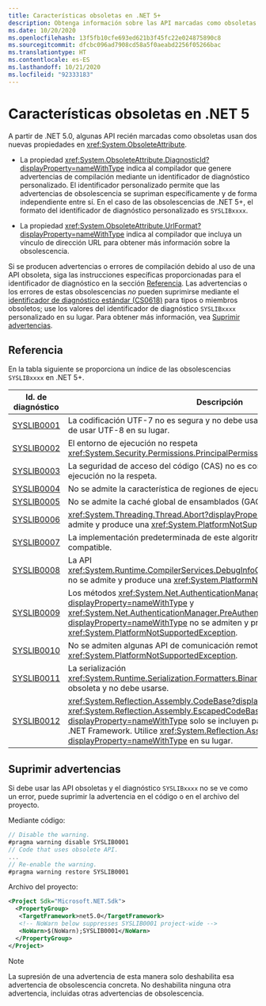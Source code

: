 ```yaml
---
title: Características obsoletas en .NET 5+
description: Obtenga información sobre las API marcadas como obsoletas en .NET 5.0 y versiones posteriores que generan advertencias del compilador SYSLIB.
ms.date: 10/20/2020
ms.openlocfilehash: 13f5fb10cfe693ed621b3f45fc22e024875890c8
ms.sourcegitcommit: dfcbc096ad7908cd58a5f0aeabd2256f05266bac
ms.translationtype: HT
ms.contentlocale: es-ES
ms.lasthandoff: 10/21/2020
ms.locfileid: "92333183"
---
```

# <a name="obsolete-features-in-net-5"></a>Características obsoletas en .NET 5

A partir de .NET 5.0, algunas API recién marcadas como obsoletas usan dos nuevas propiedades en <xref:System.ObsoleteAttribute>.

- La propiedad <xref:System.ObsoleteAttribute.DiagnosticId?displayProperty=nameWithType> indica al compilador que genere advertencias de compilación mediante un identificador de diagnóstico personalizado. El identificador personalizado permite que las advertencias de obsolescencia se supriman específicamente y de forma independiente entre sí. En el caso de las obsolescencias de .NET 5+, el formato del identificador de diagnóstico personalizado es `SYSLIBxxxx`.

- La propiedad <xref:System.ObsoleteAttribute.UrlFormat?displayProperty=nameWithType> indica al compilador que incluya un vínculo de dirección URL para obtener más información sobre la obsolescencia.

Si se producen advertencias o errores de compilación debido al uso de una API obsoleta, siga las instrucciones específicas proporcionadas para el identificador de diagnóstico en la sección [Referencia](#reference). Las advertencias o los errores de estas obsolescencias *no* pueden suprimirse mediante el [identificador de diagnóstico estándar (CS0618)](../../csharp/language-reference/compiler-messages/cs0618.md) para tipos o miembros obsoletos; use los valores del identificador de diagnóstico `SYSLIBxxxx` personalizado en su lugar. Para obtener más información, vea [Suprimir advertencias](#suppress-warnings).

## <a name="reference"></a>Referencia

En la tabla siguiente se proporciona un índice de las obsolescencias `SYSLIBxxxx` en .NET 5+.

| Id. de diagnóstico | Descripción |
| - | - |
| [SYSLIB0001](syslib0001.md) | La codificación UTF-7 no es segura y no debe usarse. Considere la posibilidad de usar UTF-8 en su lugar. |
| [SYSLIB0002](syslib0002.md) | El entorno de ejecución no respeta <xref:System.Security.Permissions.PrincipalPermissionAttribute> y no debe usarse. |
| [SYSLIB0003](syslib0003.md) | La seguridad de acceso del código (CAS) no es compatible o el entorno de ejecución no la respeta. |
| [SYSLIB0004](syslib0004.md) | No se admite la característica de regiones de ejecución restringidas (CER). |
| [SYSLIB0005](syslib0005.md) | No se admite la caché global de ensamblados (GAC). |
| [SYSLIB0006](syslib0006.md) | <xref:System.Threading.Thread.Abort?displayProperty=nameWithType> no se admite y produce una <xref:System.PlatformNotSupportedException>. |
| [SYSLIB0007](syslib0007.md) | La implementación predeterminada de este algoritmo de criptografía no es compatible. |
| [SYSLIB0008](syslib0008.md) | La API <xref:System.Runtime.CompilerServices.DebugInfoGenerator.CreatePdbGenerator> no se admite y produce una <xref:System.PlatformNotSupportedException>. |
| [SYSLIB0009](syslib0009.md) | Los métodos <xref:System.Net.AuthenticationManager.Authenticate%2A?displayProperty=nameWithType> y <xref:System.Net.AuthenticationManager.PreAuthenticate%2A?displayProperty=nameWithType> no se admiten y producen una <xref:System.PlatformNotSupportedException>. |
| [SYSLIB0010](syslib0010.md) | No se admiten algunas API de comunicación remota y producen una <xref:System.PlatformNotSupportedException>. |
| [SYSLIB0011](syslib0011.md) | La serialización <xref:System.Runtime.Serialization.Formatters.Binary.BinaryFormatter> está obsoleta y no debe usarse. |
| [SYSLIB0012](syslib0012.md) | <xref:System.Reflection.Assembly.CodeBase?displayProperty=nameWithType> y <xref:System.Reflection.Assembly.EscapedCodeBase?displayProperty=nameWithType> solo se incluyen para la compatibilidad con .NET Framework. Utilice <xref:System.Reflection.Assembly.Location?displayProperty=nameWithType> en su lugar. |

## <a name="suppress-warnings"></a>Suprimir advertencias

Si debe usar las API obsoletas y el diagnóstico `SYSLIBxxxx` no se ve como un error, puede suprimir la advertencia en el código o en el archivo del proyecto.

Mediante código:

```csharp
// Disable the warning.
#pragma warning disable SYSLIB0001
// Code that uses obsolete API.
...
// Re-enable the warning.
#pragma warning restore SYSLIB0001
```

Archivo del proyecto:

```xml
<Project Sdk="Microsoft.NET.Sdk">
  <PropertyGroup>
   <TargetFramework>net5.0</TargetFramework>
   <!-- NoWarn below suppresses SYSLIB0001 project-wide -->
   <NoWarn>$(NoWarn);SYSLIB0001</NoWarn>
  </PropertyGroup>
</Project>
```

> [!NOTE]
> La supresión de una advertencia de esta manera solo deshabilita esa advertencia de obsolescencia concreta. No deshabilita ninguna otra advertencia, incluidas otras advertencias de obsolescencia.
